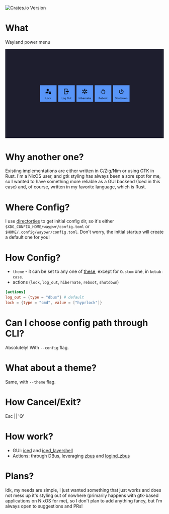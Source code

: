 ![Crates.io Version](https://img.shields.io/crates/v/waypwr)

# What
Wayland power menu

![Screenshot](./assets/screenshot.png)

# Why another one?
Existing implementations are either written in C/Zig/Nim or using GTK in Rust.
I'm a NixOS user, and gtk styling has always been a sore spot for me, so I wanted to have
something more reliable as a GUI backend (Iced in this case) and, of course, written in my
favorite language, which is Rust.

# Where Config?
I use [directorties](https://docs.rs/directories/latest/directories/) to get initial config dir, so it's either
`$XDG_CONFIG_HOME/waypwr/config.toml` or `$HOME/.config/waypwr/config.toml`.
Don't worry, the initial startup will create a default one for you!

# How Config?
- `theme` - it can be set to any one of [these](https://docs.rs/iced/latest/iced/enum.Theme.html),
except for `Custom` one, in `kebab-case`.
- actions (`lock`, `log_out`, `hibernate`, `reboot`, `shutdown`)
```toml
[actions]
log_out = {type = "dbus"} # default
lock = {type = "cmd", value = ["hyprlock"]}
```

# Can I choose config path through CLI?
Absolutely! With `--config` flag.

# What about a theme?
Same, with `--theme` flag.

# How Cancel/Exit?
Esc || 'Q'

# How work?
- GUI: [iced](https://docs.rs/iced/latest/iced/) and [iced_layershell](https://docs.rs/iced_layershell/latest/iced_layershell/)
- Actions: through DBus, leveraging [zbus](https://docs.rs/zbus/latest/zbus/) and
[logind_zbus](https://docs.rs/logind-zbus/latest/logind_zbus/)

# Plans?
Idk, my needs are simple, I just wanted something that just works and does not mess up it's styling out of nowhere
(primarily happens with gtk-based applications on NixOS for me), so I don't plan to add anything fancy, but I'm always open to suggestions and PRs!
